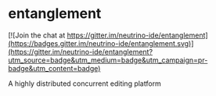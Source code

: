 # entanglement

[![Join the chat at https://gitter.im/neutrino-ide/entanglement](https://badges.gitter.im/neutrino-ide/entanglement.svg)](https://gitter.im/neutrino-ide/entanglement?utm_source=badge&utm_medium=badge&utm_campaign=pr-badge&utm_content=badge)

A highly distributed concurrent editing platform
